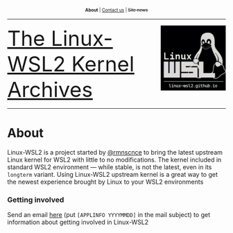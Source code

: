 <p align="center"><font size="1"><b>About</b> | <a href="mailto:linux-wsl2.github.io">Contact us</a> | <strike>Site news</strike> </font></p>
<hr>
<img src="/images/image.png" width="150" title="WSL Avatar" align="right" /><font size="7"><a href="linux-wsl2.github.io">The Linux-WSL2 Kernel Archives</a></font>
<hr size="5">

# About

Linux-WSL2 is a project started by [@rmnscnce](https://www.github.com/rmnscnce) to bring the latest upstream Linux kernel for WSL2 with little to no modifications. The kernel included in standard WSL2 environment — while stable, is not the latest, even in its `longterm` variant. Using Linux-WSL2 upstream kernel is a great way to get the newest experience brought by Linux to your WSL2 environments

### Getting involved
Send an email [here](mailto:linux-wsl2@ya.ru) (put `[APPLINFO YYYYMMDD]` in the mail subject) to get information about getting involved in Linux-WSL2
